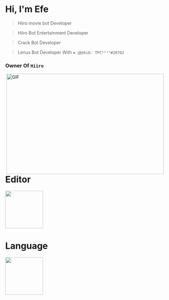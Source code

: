 # Hi, I'm Efe
> Hiiro movie bot Developer

> Hiiro Bot Entertainment Developer

>Crack Bot Developer

> Lenux Bot Developer With `❅ ζ͜𝙷𝚎𝚋𝚒𝚋♡ TPC⁰⁹¹⁹#20702`

### Owner Of `Hiiro`
<img align="right" alt="GIF" src="https://github.com/abhisheknaiidu/abhisheknaiidu/blob/master/code.gif?raw=true" width="500" height="320" />

# Editor

<img src="https://cdn.discordapp.com/attachments/869608324365164656/1009135015575162931/file_type_vscode_icon_130084.png" width="120" height="120">

# Language

<img src="https://cdn.discordapp.com/attachments/869608324365164656/1009137728245485598/javascriptlogo.png" width="120" height="120">



